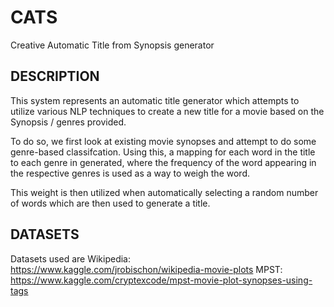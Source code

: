 # CATS
Creative Automatic Title from Synopsis generator

## DESCRIPTION
This system represents an automatic title generator which attempts to utilize various NLP techniques to create a new title for a movie based on the Synopsis / genres provided.

To do so, we first look at existing movie synopses and attempt to do some genre-based classifcation. Using this, a mapping for each word in the title to each genre in generated, where the frequency of the word appearing in the respective genres is used as a way to weigh the word.

This weight is then utilized when automatically selecting a random number of words which are then used to generate a title.

## DATASETS
Datasets used are 
Wikipedia: https://www.kaggle.com/jrobischon/wikipedia-movie-plots
MPST: https://www.kaggle.com/cryptexcode/mpst-movie-plot-synopses-using-tags
